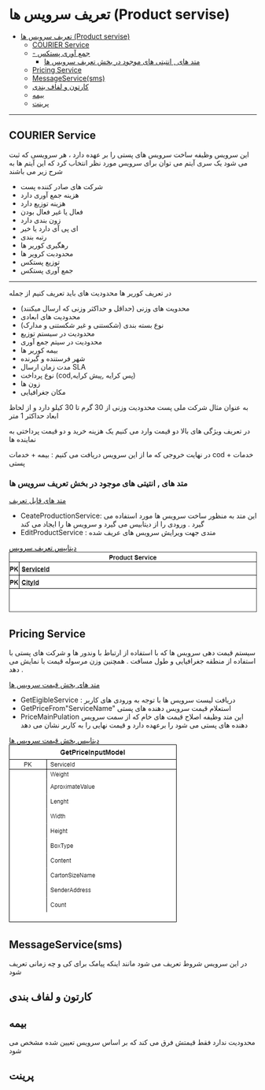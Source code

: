 # تعریف سرویس ها (Product servise)  

- [تعریف سرویس ها (Product servise)](#تعریف-سرویس-ها-product-servise)
  - [COURIER Service](#courier-service)
  - [- جمع آوری پستکس](#--جمع-آوری-پستکس)
    - [متد های , انتیتی های موجود در بخش تعریف سرویس ها](#متد-های--انتیتی-های-موجود-در-بخش-تعریف-سرویس-ها)
  - [Pricing Service](#pricing-service)
  - [MessageService(sms)](#messageservicesms)
  - [کارتون و لفاف بندی](#کارتون-و-لفاف-بندی)
  - [بیمه](#بیمه)
  - [پرینت](#پرینت)

---

## COURIER Service

 این سرویس وظیفه ساخت سرویس های پستی را بر عهده دارد ، هر سرویسی که ثبت می شود یک سری آیتم می توان برای سرویس مورد نظر انتخاب کرد که این آیتم ها به شرح زیر می باشند

- شرکت های صادر کننده پست
- هزینه جمع آوری دارد
- هزینه توزیع دارد
- فعال یا غیر فعال بودن
- زون بندی دارد
- ای پی آی دارد یا خیر
- رتبه بندی
- رهگیری کوریر ها
- محدودبت کرویر ها 
- توزیع پستکس 
- جمع آوری پستکس 
---
در تعریف کوریر ها محدودیت های باید تعریف کنیم از جمله 

- محدویت های وزنی (حداقل و حداکثر وزنی که ارسال میکنند)
- محدودیت های ابعادی 
- نوع بسته بندی (شکستنی و غیر  شکستنی و مدارک)
- محدودیت در سیستم توزیع
- محدودیت در سیتم جمع آوری 
- بیمه کوریر ها
- شهر فرستنده و گیرنده 
- مدت زمان ارسال SLA
- نوع پرداخت (cod,پس کرایه ,پیش کرایه)
- زون ها
- مکان جغرافیایی

به عنوان مثال شرکت ملی پست محدودیت وزنی از 30 گرم تا 30 کیلو دارد و از لحاظ ابعاد حداکثر 1 متر 


در تعریف ویژگی های بالا دو قیمت وارد می کنیم یک هزینه خرید و دو قیمت پرداختی به نماینده ها 

در نهایت خروجی  که ما از این سرویس دریافت می کنیم :
بیمه + خدمات cod + خدمات پستی

### متد های , انتیتی های موجود در بخش تعریف سرویس ها

[متد های قابل تعریف](Diagrams/ProductServiceMethod.drawio)

- CeateProductionService:
  این متد به منظور ساخت سرویس ها مورد استفاده می گیرد . ورودی را از دیتابیس می گیرد و سرویس ها را ایجاد می کند
- EditProductService :
  متدی جهت ویرایش سرویس های عریف شده

[دیتابیس تعریف سرویس](Diagrams/ProductServiceDatabase.drawio)
![دیتابیس تعریف سرویس](imgs/ProductServiceDatabase.png)

## Pricing Service

سیستم قیمت دهی سرویس ها که با استفاده از ارتباط با وندور ها و شرکت های پستی با استفاده از منطقه جغرافیایی و طول مسافت . همچنین وزن مرسوله قیمت با نمایش می دهد .

[متد های بخش قیمت سرویس ها](Diagrams/PricingServiceMethod.drawio)

- GetEigibleService :
   دریافت لیست سرویس ها با توجه به ورودی های کاربر
- GetPriceFrom"ServiceName"
  استعلام قیمت سرویس دهنده های پستی  
- PriceMainPulation
  این متد وظیفه اصلاح قیمت های خام که از سمت سرویس دهنده های پستی می شود را برعهده دارد و قیمت نهایی را به کاربر نشان می دهد

[دیتابیس بخش قیمت سرویس ها](Diagrams/PriceServiseDatabase.drawio)
![دیتابیس قیمت سرویس ها](imgs/PriceServiseDatabase.png)

## MessageService(sms)
در این سرویس شروط تعریف می شود مانند اینکه پیامک برای کی و چه زمانی تعریف شود 

## کارتون و لفاف بندی

 
## بیمه 
محدودیت ندارد فقط قیمتش فرق می کند که بر اساس سرویس تعیین شده مشخص می شود 

## پرینت
